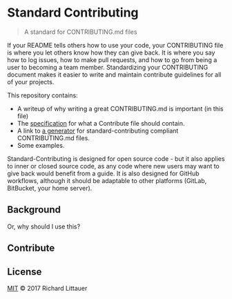 # Standard Contributing  
  
> A standard for CONTRIBUTING.md files

If your README tells others how to use your code, your CONTRIBUTING file is where you let others know how they can give back. It is where you say how to log issues, how to make pull requests, and how to go from being a user to becoming a team member. Standardizing your CONTRIBUTING document makes it easier to write and maintain contribute guidelines for all of your projects. 

This repository contains:  
- A writeup of why writing a great CONTRIBUTING.md is important (in this file)
- The [specification](spec.md) for what a Contribute file should contain.  
- A link to [a generator](TODO) for standard-contributing compliant CONTRIBUTING.md files.
- Some examples.  
  
Standard-Contributing is designed for open source code - but it also applies to inner or closed source code, as any code where new users may want to give back would benefit from a guide. It is also designed for GitHub workflows, although it should be adaptable to other platforms (GitLab, BitBucket, your home server).  
  
## Background  
  
Or, why should I use this?  
  
## Contribute   

## License  
  
[MIT](LICENSE.md) © 2017 Richard Littauer  

